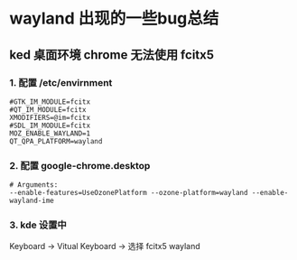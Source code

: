 # wayland 出现的一些bug总结

## ked 桌面环境 chrome 无法使用 fcitx5

### 1. 配置 /etc/envirnment
```
#GTK_IM_MODULE=fcitx
#QT_IM_MODULE=fcitx
XMODIFIERS=@im=fcitx
#SDL_IM_MODULE=fcitx
MOZ_ENABLE_WAYLAND=1
QT_QPA_PLATFORM=wayland
```

### 2. 配置 google-chrome.desktop

```
# Arguments:
--enable-features=UseOzonePlatform --ozone-platform=wayland --enable-wayland-ime
```

### 3. kde 设置中

Keyboard -> Vitual Keyboard -> 选择 fcitx5 wayland


